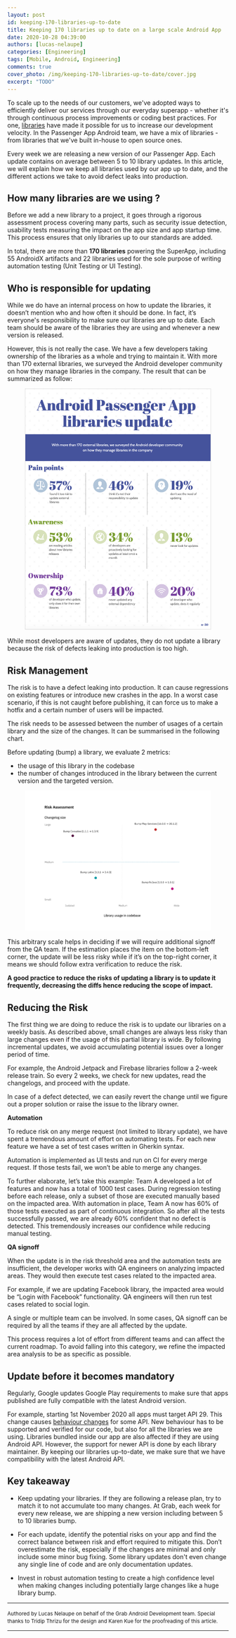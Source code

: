 ```yaml
---
layout: post
id: keeping-170-libraries-up-to-date
title: Keeping 170 libraries up to date on a large scale Android App
date: 2020-10-28 04:39:00
authors: [lucas-nelaupe]
categories: [Engineering]
tags: [Mobile, Android, Engineering]
comments: true
cover_photo: /img/keeping-170-libraries-up-to-date/cover.jpg
excerpt: "TODO"
---
```


To scale up to the needs of our customers, we've adopted ways to efficiently deliver our services through our everyday superapp - whether it's through continuous process improvements or coding best practices. For one, [libraries](https://en.wikipedia.org/wiki/Library_(computing)) have made it possible for us to increase our development velocity. In the Passenger App Android team, we have a mix of libraries - from libraries that we've built in-house to open source ones.

Every week we are releasing a new version of our Passenger App. Each update contains on average between 5 to 10 library updates. In this article, we will explain how we keep all libraries used by our app up to date, and the different actions we take to avoid defect leaks into production.

## How many libraries are we using ?

Before we  add a new library to a project, it  goes through a rigorous assessment process covering many parts, such as security issue detection, usability tests measuring the impact on the app size and app startup time. This process ensures that only libraries up to our standards are added.

In total, there are more than **170 libraries** powering the SuperApp, including 55 AndroidX artifacts and 22 libraries used for the sole purpose of writing automation testing (Unit Testing or UI Testing).

## Who is responsible for updating

While we do have an internal process on how to update the libraries, it doesn’t mention who and how often it should be done. In fact, it’s everyone's responsibility to make sure our libraries are up to date. Each team should be aware of the libraries they are using and whenever a new version is released.

However, this is not really the case. We have a few developers taking ownership of the libraries as a whole and trying to maintain it. With more than 170 external libraries, we surveyed the Android developer community on how they manage libraries in the company. The result that can be summarized as follow:

<div class="post-image-section"><figure>
  <img src="/img/keeping-170-libraries-up-to-date/infography.png" alt="TODO">
</figure></div>

While most developers are aware of updates, they do not update a library because the risk of defects leaking into production is too high.

## Risk Management
The risk is to have a defect leaking into production. It can cause regressions on existing features or introduce new crashes in the app. In a worst case scenario, if this is not caught before publishing, it can force us to make a hotfix and a certain number of users will be impacted.

The risk needs to be assessed between the number of usages of a certain library and the size of the changes. It can be summarised in the following chart.

Before updating (bump) a library, we evaluate 2 metrics:
- the usage of this library in the codebase
- the number of changes introduced in the library between the current version and the targeted version.

<div class="post-image-section"><figure>
  <img src="/img/keeping-170-libraries-up-to-date/radar.png" alt="TODO">
</figure></div>

This arbitrary scale helps in deciding if we will require additional signoff from the QA team. If the estimation places the item on the bottom-left corner, the update will be less risky while if it’s on the top-right corner, it means we should follow extra verification to reduce the risk.

**A good practice to reduce the risks of updating a library is to update it frequently, decreasing the diffs hence reducing the scope of impact.**

## Reducing the Risk

The first thing we are doing to reduce the risk is to update our libraries on a weekly basis. As described above, small changes are always less risky than large changes even if the usage of this partial library is wide. By following incremental updates, we avoid accumulating potential issues over a longer period of time.

For example, the Android Jetpack and Firebase libraries follow a 2-week release train. So every 2 weeks, we check for new updates, read the changelogs, and proceed with the update.

In case of a defect detected, we can easily revert the change until we figure out a proper solution or raise the issue to the library owner.

**Automation**

To reduce risk on any merge request (not limited to library update), we have spent a tremendous amount of effort on automating tests. For each new feature we have a set of test cases written in Gherkin syntax.

Automation is implemented as UI tests and run on CI for every merge request. If those tests fail, we won’t be able to merge any changes.

To further elaborate, let’s take this example: Team A developed a lot of features and now has a total of 1000 test cases. During regression testing before each release, only a subset of those are executed manually based on the impacted area. With automation in place, Team A now has 60% of those tests executed as part of continuous integration. So after all the tests successfully passed, we are already 60% confident that no defect is detected. This tremendously increases our confidence while reducing manual testing.

**QA signoff**

When the update is in the risk threshold area and the automation tests are insufficient, the developer works with QA engineers on analyzing impacted areas. They would then execute test cases related to the impacted area.

For example, if we are updating Facebook library, the impacted area would be “Login with Facebook” functionality. QA engineers will then run test cases related to social login.

A single or multiple team can be involved. In some cases, QA signoff can be required by all the teams if they are all affected by the update.

This process requires a lot of effort from different teams and can affect the current roadmap. To avoid falling into this category, we refine the impacted area analysis to be as specific as possible.

## Update before it becomes mandatory

Regularly, Google updates Google Play requirements to make sure that apps published are fully compatible with the latest Android version.

For example, starting 1st November 2020 all apps must target API 29. This change causes [behaviour changes](https://developer.android.com/about/versions/10/behavior-changes-10) for some API. New behaviour has to be supported and verified for our code, but also for all the libraries we are using. Libraries bundled inside our app are also affected if they are using Android API. However, the support for newer API is done by each library maintainer. By keeping our libraries up-to-date, we make sure that we have compatibility with the latest Android API.

## Key takeaway

- Keep updating your libraries. If they are following a release plan, try to match it to not accumulate too many changes. At Grab, each week for every new release, we are shipping a new version including between 5 to 10 libraries bump.

- For each update, identify the potential risks on your app and find the correct balance between risk and effort required to mitigate this. Don’t overestimate the risk, especially if the changes are minimal and only include some minor bug fixing. Some library updates don't even change any single line of code and are only documentation updates.

- Invest in robust automation testing to create a high confidence level when making changes including potentially large changes like a huge library bump.

---

<small class="credits">Authored by Lucas Nelaupe on behalf of the Grab Android Development team. Special thanks to Tridip Thrizu for the design and Karen Kue for the proofreading of this article.</small>

---